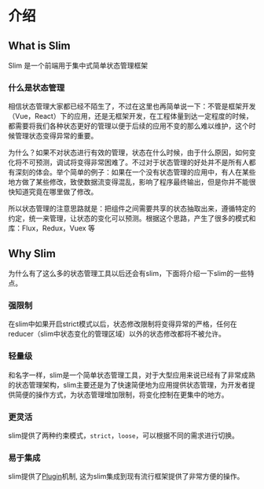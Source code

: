 # 介绍

## What is Slim
Slim 是一个前端用于集中式简单状态管理框架

### 什么是状态管理
相信状态管理大家都已经不陌生了，不过在这里也再简单说一下：不管是框架开发（Vue，React）下的应用，还是无框架开发，在工程体量到达一定程度的时候，都需要将我们各种状态更好的管理以便于后续的应用不变的那么难以维护，这个时候管理状态变得异常的重要。

为什么？如果不对状态进行有效的管理，状态在什么时候，由于什么原因，如何变化将不可预测，调试将变得非常困难了。不过对于状态管理的好处并不是所有人都有深刻的体会。举个简单的例子：如果在一个没有状态管理的应用中，有人在某些地方做了某些修改，致使数据流变得混乱，影响了程序最终输出，但是你并不能很快知道究竟在哪里做了修改。

所以状态管理的注意思路就是：把组件之间需要共享的状态抽取出来，遵循特定的约定，统一来管理，让状态的变化可以预测。根据这个思路，产生了很多的模式和库：Flux，Redux，Vuex 等

## Why Slim
为什么有了这么多的状态管理工具以后还会有slim，下面将介绍一下slim的一些特点。

### 强限制
在slim中如果开启strict模式以后，状态修改限制将变得异常的严格，任何在reducer（slim中状态变化的管理区域）以外的状态修改都将不被允许。

### 轻量级
和名字一样，slim是一个简单状态管理工具，对于大型应用来说已经有了非常成熟的状态管理架构，slim主要还是为了快速简便地为应用提供状态管理，为开发者提供简便的操作方式，为状态管理增加限制，将变化控制在更集中的地方。

### 更灵活
slim提供了两种约束模式，`strict`，`loose`，可以根据不同的需求进行切换。

### 易于集成
slim提供了[Plugin](/zh/plugin.html)机制, 这为slim集成到现有流行框架提供了非常方便的操作。
